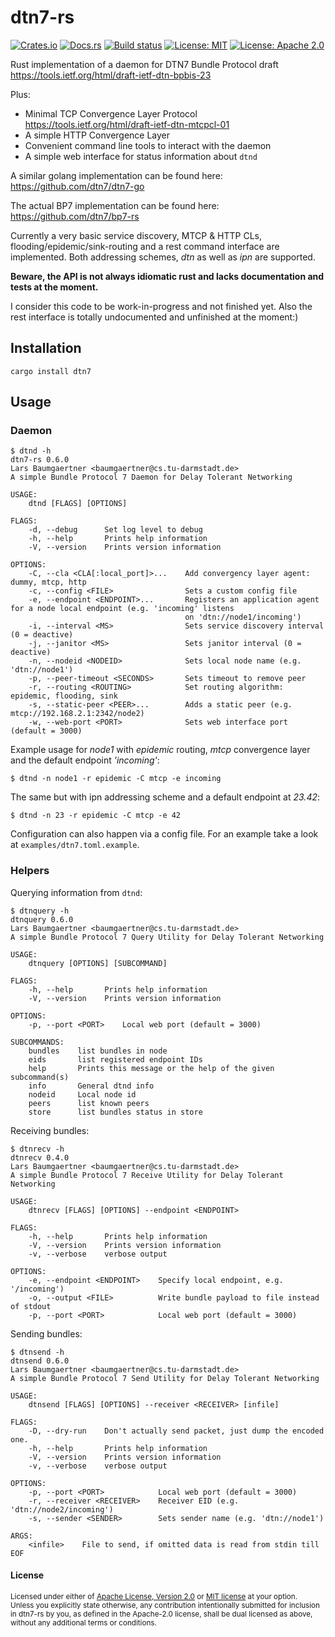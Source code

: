 # dtn7-rs

[![Crates.io](https://img.shields.io/crates/v/dtn7.svg)](https://crates.io/crates/dtn7)
[![Docs.rs](https://docs.rs/dtn7/badge.svg)](https://docs.rs/dtn7)
[![Build status](https://api.travis-ci.org/dtn7/dtn7-rs.svg?branch=master)](https://travis-ci.org/gh0st42/dtn7-rs)
[![License: MIT](https://img.shields.io/badge/License-MIT-blue.svg)](LICENSE-MIT)
[![License: Apache 2.0](https://img.shields.io/badge/License-Apache%202.0-blue.svg)](LICENSE-APACHE)

Rust implementation of a daemon for DTN7 Bundle Protocol draft https://tools.ietf.org/html/draft-ietf-dtn-bpbis-23

Plus:
* Minimal TCP Convergence Layer Protocol https://tools.ietf.org/html/draft-ietf-dtn-mtcpcl-01
* A simple HTTP Convergence Layer 
* Convenient command line tools to interact with the daemon
* A simple web interface for status information about `dtnd` 

A similar golang implementation can be found here: https://github.com/dtn7/dtn7-go

The actual BP7 implementation can be found here: https://github.com/dtn7/bp7-rs

Currently a very basic service discovery, MTCP & HTTP CLs, flooding/epidemic/sink-routing and a rest command interface are implemented. Both addressing schemes, *dtn* as well as *ipn* are supported. 

**Beware, the API is not always idiomatic rust and lacks documentation and tests at the moment.**

I consider this code to be work-in-progress and not finished yet. Also the rest interface is totally undocumented and unfinished at the moment:)

## Installation

```
cargo install dtn7
```

## Usage

### Daemon

```
$ dtnd -h
dtn7-rs 0.6.0
Lars Baumgaertner <baumgaertner@cs.tu-darmstadt.de>
A simple Bundle Protocol 7 Daemon for Delay Tolerant Networking

USAGE:
    dtnd [FLAGS] [OPTIONS]

FLAGS:
    -d, --debug      Set log level to debug
    -h, --help       Prints help information
    -V, --version    Prints version information

OPTIONS:
    -C, --cla <CLA[:local_port]>...    Add convergency layer agent: dummy, mtcp, http
    -c, --config <FILE>                Sets a custom config file
    -e, --endpoint <ENDPOINT>...       Registers an application agent for a node local endpoint (e.g. 'incoming' listens
                                       on 'dtn://node1/incoming')
    -i, --interval <MS>                Sets service discovery interval (0 = deactive)
    -j, --janitor <MS>                 Sets janitor interval (0 = deactive)
    -n, --nodeid <NODEID>              Sets local node name (e.g. 'dtn://node1')
    -p, --peer-timeout <SECONDS>       Sets timeout to remove peer
    -r, --routing <ROUTING>            Set routing algorithm: epidemic, flooding, sink
    -s, --static-peer <PEER>...        Adds a static peer (e.g. mtcp://192.168.2.1:2342/node2)
    -w, --web-port <PORT>              Sets web interface port (default = 3000)
```

Example usage for *node1* with *epidemic* routing, *mtcp* convergence layer and the default endpoint *'incoming'*:
```
$ dtnd -n node1 -r epidemic -C mtcp -e incoming
```

The same but with ipn addressing scheme and a default endpoint at *23.42*:
```
$ dtnd -n 23 -r epidemic -C mtcp -e 42
```

Configuration can also happen via a config file. 
For an example take a look at `examples/dtn7.toml.example`.

### Helpers

Querying information from `dtnd`:
```
$ dtnquery -h
dtnquery 0.6.0
Lars Baumgaertner <baumgaertner@cs.tu-darmstadt.de>
A simple Bundle Protocol 7 Query Utility for Delay Tolerant Networking

USAGE:
    dtnquery [OPTIONS] [SUBCOMMAND]

FLAGS:
    -h, --help       Prints help information
    -V, --version    Prints version information

OPTIONS:
    -p, --port <PORT>    Local web port (default = 3000)

SUBCOMMANDS:
    bundles    list bundles in node
    eids       list registered endpoint IDs
    help       Prints this message or the help of the given subcommand(s)
    info       General dtnd info
    nodeid     Local node id
    peers      list known peers
    store      list bundles status in store
```

Receiving bundles: 
```
$ dtnrecv -h
dtnrecv 0.4.0
Lars Baumgaertner <baumgaertner@cs.tu-darmstadt.de>
A simple Bundle Protocol 7 Receive Utility for Delay Tolerant Networking

USAGE:
    dtnrecv [FLAGS] [OPTIONS] --endpoint <ENDPOINT>

FLAGS:
    -h, --help       Prints help information
    -V, --version    Prints version information
    -v, --verbose    verbose output

OPTIONS:
    -e, --endpoint <ENDPOINT>    Specify local endpoint, e.g. '/incoming')
    -o, --output <FILE>          Write bundle payload to file instead of stdout
    -p, --port <PORT>            Local web port (default = 3000)
```

Sending bundles:
```
$ dtnsend -h
dtnsend 0.6.0
Lars Baumgaertner <baumgaertner@cs.tu-darmstadt.de>
A simple Bundle Protocol 7 Send Utility for Delay Tolerant Networking

USAGE:
    dtnsend [FLAGS] [OPTIONS] --receiver <RECEIVER> [infile]

FLAGS:
    -D, --dry-run    Don't actually send packet, just dump the encoded one.
    -h, --help       Prints help information
    -V, --version    Prints version information
    -v, --verbose    verbose output

OPTIONS:
    -p, --port <PORT>            Local web port (default = 3000)
    -r, --receiver <RECEIVER>    Receiver EID (e.g. 'dtn://node2/incoming')
    -s, --sender <SENDER>        Sets sender name (e.g. 'dtn://node1')

ARGS:
    <infile>    File to send, if omitted data is read from stdin till EOF
```

#### License

<sup>
Licensed under either of <a href="LICENSE-APACHE">Apache License, Version 2.0</a> or <a href="LICENSE-MIT">MIT license</a> at your option.
</sup>

<br>

<sub>
Unless you explicitly state otherwise, any contribution intentionally submitted for inclusion in dtn7-rs by you, as defined in the Apache-2.0 license, shall be dual licensed as above, without any additional terms or conditions.
</sub>
